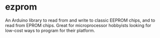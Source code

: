 # ezprom
An Arduino library to read from and write to classic EEPROM chips, and to read from EPROM chips. Great for microprocessor hobbyists looking for low-cost ways to program for their platform.
